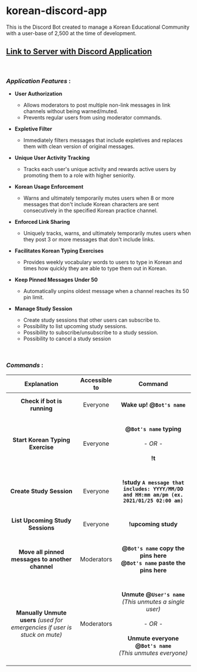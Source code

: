 # korean-discord-app
 This is the Discord Bot created to manage a Korean Educational Community with a user-base of 2,500 at the time of development.

## [Link to Server with Discord Application](https://discord.gg/my25Bkqjz2)
<br>

### ***Application Features*** :
- **User Authorization**
  - Allows moderators to post multiple non-link messages in link channels without being warned/muted.
  - Prevents regular users from using moderator commands.
  
- **Expletive Filter**
  - Immediately filters messages that include expletives and replaces them with clean version of original messages.

- **Unique User Activity Tracking**
  - Tracks each user's unique activity and rewards active users by promoting them to a role with higher seniority.

- **Korean Usage Enforcement**
  - Warns and ultimately temporarily mutes users when 8 or more messages that don't include Korean characters are sent consecutively in the specified Korean practice channel.

- **Enforced Link Sharing**
  - Uniquely tracks, warns, and ultimately temporarily mutes users when they post 3 or more messages that don't include links.

- **Facilitates Korean Typing Exercises**
  - Provides weekly vocabulary words to users to type in Korean and times how quickly they are able to type them out in Korean.

- **Keep Pinned Messages Under 50**
  - Automatically unpins oldest message when a channel reaches its 50 pin limit.  

- **Manage Study Session**
  - Create study sessions that other users can subscribe to.
  - Possibility to list upcoming study sessions.
  - Possibility to subscribe/unsubscribe to a study session.
  - Possibility to cancel a study session
<br>

### ***Commands*** :

| Explanation|  Accessible to  | Command |
| :---:         |     :---:      |          :---: |
| **Check if bot is running** |  Everyone  | <br>**Wake up! @`Bot's name`** <br><br> |
| **Start Korean Typing Exercise** |  Everyone  | <br>**@`Bot's name` typing<br><br>***- OR -***<br><br>!t**<br><br> |
| **Create Study Session** |  Everyone  | <br>**!study `A message that includes: YYYY/MM/DD and HH:mm am/pm (ex. 2021/01/25 02:00 am)`**<br><br> |
| **List Upcoming Study Sessions** |  Everyone  | <br>**!upcoming study**<br><br> |
| **Move all pinned messages to another channel**|  Moderators   | <br> **@`Bot's name` copy the pins here<br>@`Bot's name` paste the pins here** <br><br>  |
| **Manually Unmute users** *(used for emergencies if user is stuck on mute)* |  Moderators  | <br>**Unmute @`User's name`<br>***(This unmutes a single user)***<br><br>***- OR -***<br><br>Unmute everyone @`Bot's name`<br>** *(This unmutes everyone)*<br><br>|
